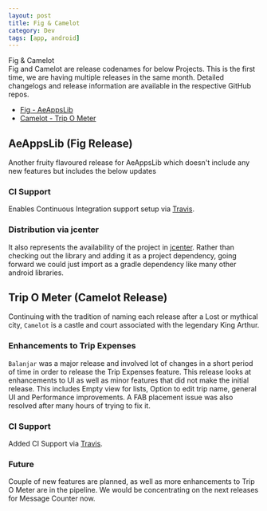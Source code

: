 ```yaml
---
layout: post
title: Fig & Camelot
category: Dev
tags: [app, android]
---
```

<div class="custom-post-header midnight-blue">
<div class="custom-post-title">Fig & Camelot</div>
</div>
Fig and Camelot are release codenames for below Projects. This is the first time, we are having multiple releases in the same month. 
Detailed changelogs and release information are available in the respective GitHub repos.
<ul>
  <li> <a href="https://github.com/midhunhk/ae-apps-library/">Fig - AeAppsLib</a> </li>
  <li> <a href="https://github.com/midhunhk/trip-o-meter">Camelot - Trip O Meter</a> </li>
</ul>

## AeAppsLib (Fig Release)
Another fruity flavoured release for AeAppsLib which doesn't include any new features but includes the below updates

### CI Support
Enables Continuous Integration support setup via <a href="https://travis-ci.org/midhunhk/ae-apps-library">Travis</a>.

### Distribution via jcenter
It also represents the availability of the project in <a href="https://bintray.com/midhunhk/android-libraries/lib-ae-apps/_latestVersion">jcenter</a>. 
Rather than checking out the library and adding it as a project dependency, going forward we could just import as a gradle dependency like many other android libraries.

## Trip O Meter (Camelot Release)
Continuing with the tradition of naming each release after a Lost or mythical city, `Camelot` is a castle and court associated with 
the legendary King Arthur.

### Enhancements to Trip Expenses
`Balanjar` was a major release and involved lot of changes in a short period of time in order to release the Trip Expenses feature. 
This release looks at enhancements to UI as well as minor features that did not make the initial release. 
This includes Empty view for lists, Option to edit trip name, general UI and Performance improvements. 
A FAB placement issue was also resolved after many hours of trying to fix it.

### CI Support
Added CI Support via <a href="https://travis-ci.org/midhunhk/trip-o-meter">Travis</a>.

### Future
Couple of new features are planned, as well as more enhancements to Trip O Meter are in the pipeline. 
We would be concentrating on the next releases for Message Counter now.
